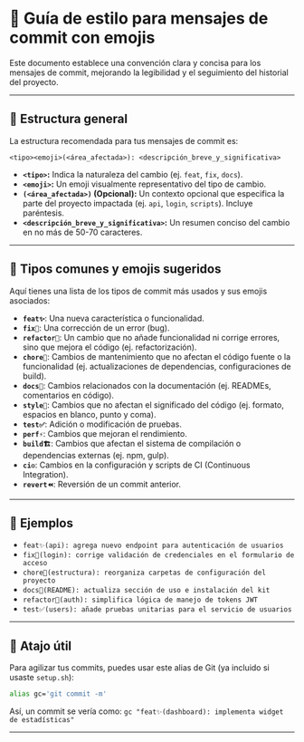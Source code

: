 # 🧱 Guía de estilo para mensajes de commit con emojis

Este documento establece una convención clara y concisa para los mensajes de commit, mejorando la legibilidad y el seguimiento del historial del proyecto.

---

## 📌 Estructura general

La estructura recomendada para tus mensajes de commit es:

`<tipo><emoji>(<área_afectada>): <descripción_breve_y_significativa>`

- **`<tipo>`:** Indica la naturaleza del cambio (ej. `feat`, `fix`, `docs`).
- **`<emoji>`:** Un emoji visualmente representativo del tipo de cambio.
- **`(<área_afectada>)` (Opcional):** Un contexto opcional que especifica la parte del proyecto impactada (ej. `api`, `login`, `scripts`). Incluye paréntesis.
- **`<descripción_breve_y_significativa>`:** Un resumen conciso del cambio en no más de 50-70 caracteres.

---

## 🧩 Tipos comunes y emojis sugeridos

Aquí tienes una lista de los tipos de commit más usados y sus emojis asociados:

- **`feat✨`**: Una nueva característica o funcionalidad.
- **`fix🐛`**: Una corrección de un error (bug).
- **`refactor🔁`**: Un cambio que no añade funcionalidad ni corrige errores, sino que mejora el código (ej. refactorización).
- **`chore🧱`**: Cambios de mantenimiento que no afectan el código fuente o la funcionalidad (ej. actualizaciones de dependencias, configuraciones de build).
- **`docs📝`**: Cambios relacionados con la documentación (ej. READMEs, comentarios en código).
- **`style🎨`**: Cambios que no afectan el significado del código (ej. formato, espacios en blanco, punto y coma).
- **`test✅`**: Adición o modificación de pruebas.
- **`perf⚡`**: Cambios que mejoran el rendimiento.
- **`build🏗️`**: Cambios que afectan el sistema de compilación o dependencias externas (ej. npm, gulp).
- **`ci⚙️`**: Cambios en la configuración y scripts de CI (Continuous Integration).
- **`revert⏪`**: Reversión de un commit anterior.

---

## 🧠 Ejemplos

- `feat✨(api): agrega nuevo endpoint para autenticación de usuarios`
- `fix🐛(login): corrige validación de credenciales en el formulario de acceso`
- `chore🧱(estructura): reorganiza carpetas de configuración del proyecto`
- `docs📝(README): actualiza sección de uso e instalación del kit`
- `refactor🔁(auth): simplifica lógica de manejo de tokens JWT`
- `test✅(users): añade pruebas unitarias para el servicio de usuarios`

---

## 🧰 Atajo útil

Para agilizar tus commits, puedes usar este alias de Git (ya incluido si usaste `setup.sh`):

```bash
alias gc='git commit -m'
```

Así, un commit se vería como: `gc "feat✨(dashboard): implementa widget de estadísticas"`

---
